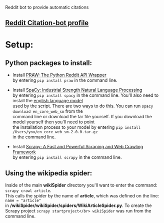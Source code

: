Reddit bot to provide automatic citations

## [Reddit Citation-bot profile](https://www.reddit.com/user/Citation-bot/)

# Setup:
## Python packages to install:
- Install [PRAW: The Python Reddit API Wrapper](https://praw.readthedocs.io/en/latest/)</br>
  by entering `pip install praw` in the command line.
  
- Install [SpaCy: Industrial Strength Natural Language Processing](https://spacy.io/)</br>
  by entering `pip install spacy` in the command line. You'll also need to install the [english language model](https://github.com/explosion/spacy-models/releases//tag/en_core_web_sm-2.0.0)</br>
  used by the script. There are two ways to do this. You can run `spacy download en_core_web_sm` from the</br>
  command line or download the tar file yourself. If you download the model yourself then you'll need to point</br>
  the installation process to your model by entering `pip install /Users/you/en_core_web_sm-2.0.0.tar.gz`</br> 
  in the command line.
 
- Install [Scrapy: A Fast and Powerful Scraping and Web Crawling Framework](https://scrapy.org/)<br>
  by entering `pip install scrapy` in the command line.

## Using the wikipedia spider:
Inside of the main **wikiSpider** directory you'll want to enter the command: `scrapy crawl article`.</br>
This calls the spider by the name of **article**, which was defined on the line: `name = "article"`</br> 
in **/wikiSpider/wikiSpider/spiders/WikiArticleSpider.py**. To create the Scrapy project `scrapy startproject</br>
wikiSpider` was run from the command line.

